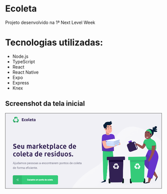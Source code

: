 # Ecoleta
Projeto desenvolvido na 1ª Next Level Week

# Tecnologias utilizadas:
- Node.js
- TypeScript
- React
- React Native
- Expo
- Express
- Knex

## Screenshot da tela inicial
![Screenshot da tela inicial](https://github.com/yesminmarie/ecoleta/blob/master/tela-inicial.png)
